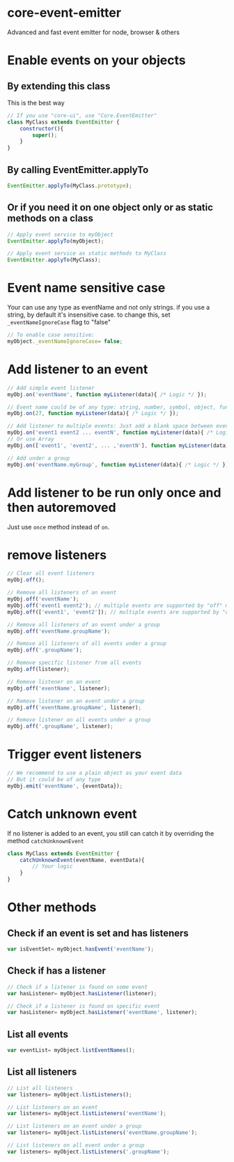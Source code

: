# core-event-emitter
Advanced and fast event emitter for node, browser &amp; others

# Enable events on your objects

## By extending this class
This is the best way
```javascript
// If you use "core-ui", use "Core.EventEmitter"
class MyClass extends EventEmitter {
	constructor(){
		super();
	}
}
```

## By calling EventEmitter.applyTo
```javascript
EventEmitter.applyTo(MyClass.prototype);
```

## Or if you need it on one object only or as static methods on a class
```javascript
// Apply event service to myObject
EventEmitter.applyTo(myObject);

// Apply event service as static methods to MyClass
EventEmitter.applyTo(MyClass);
```

# Event name sensitive case
Your can use any type as eventName and not only strings.
if you use a string, by default it's insensitive case.
to change this, set `_eventNameIgnoreCase` flag to "false"
```javascript
// To enable case sensitive:
myObject._eventNameIgnoreCase= false;
```

# Add listener to an event
```javascript
// Add simple event listener
myObj.on('eventName', function myListener(data){ /* Logic */ });

// Event name could be of any type: string, number, symbol, object, function, ...
myObj.on(27, function myListener(data){ /* Logic */ });

// Add listener to multiple events: Just add a blank space between event names
myObj.on('event1 event2 ... eventN', function myListener(data){ /* Logic */ });
// Or use Array
myObj.on(['event1', 'event2', ... ,'eventN'], function myListener(data){ /* Logic */ });

// Add under a group
myObj.on('eventName.myGroup', function myListener(data){ /* Logic */ });
```

# Add listener to be run only once and then autoremoved
Just use `once` method instead of `on`.

# remove listeners
```javascript
// Clear all event listeners
myObj.off();

// Remove all listeners of an event
myObj.off('eventName');
myObj.off('event1 event2'); // multiple events are supported by "off" method
myObj.off(['event1', 'event2']); // multiple events are supported by "off" method

// Remove all listeners of an event under a group
myObj.off('eventName.groupName');

// Remove all listeners of all events under a group
myObj.off('.groupName');

// Remove specific listener from all events
myObj.off(listener);

// Remove listener on an event
myObj.off('eventName', listener);

// Remove listener on an event under a group
myObj.off('eventName.groupName', listener);

// Remove listener on all events under a group
myObj.off('.groupName', listener);
```

# Trigger event listeners
```javascript
// We recommend to use a plain object as your event data
// But it could be of any type
myObj.emit('eventName', {eventData});
```

# Catch unknown event
If no listener is added to an event, you still can catch it by overriding the method `catchUnknownEvent`
```javascript
class MyClass extends EventEmitter {
	catchUnknownEvent(eventName, eventData){
		// Your logic
	}
}
```

# Other methods

## Check if an event is set and has listeners
```javascript
var isEventSet= myObject.hasEvent('eventName');
```

## Check if has a listener
```javascript
// Check if a listener is found on some event
var hasListener= myObject.hasListener(listener);

// Check if a listener is found on specific event
var hasListener= myObject.hasListener('eventName', listener);
```

## List all events
```javascript
var eventList= myObject.listEventNames();
```

## List all listeners
```javascript
// List all listeners
var listeners= myObject.listListeners();

// List listeners on an event
var listeners= myObject.listListeners('eventName');

// List listeners on an event under a group
var listeners= myObject.listListeners('eventName.groupName');

// List listeners on all event under a group
var listeners= myObject.listListeners('.groupName');
```
